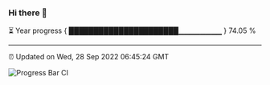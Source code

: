 ### Hi there 👋

⏳ Year progress { ██████████████████████▁▁▁▁▁▁▁▁ } 74.05 %

---

⏰ Updated on Wed, 28 Sep 2022 06:45:24 GMT

![Progress Bar CI](https://github.com/Shyam-Makwana/GitHub-Actions-Demo/workflows/Progress%20Bar%20CI/badge.svg)
